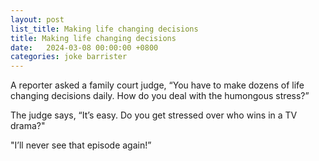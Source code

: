 ```yaml
---
layout: post
list_title: Making life changing decisions
title: Making life changing decisions
date:   2024-03-08 00:00:00 +0800
categories: joke barrister
---
```


A reporter asked a family court judge, “You have to make dozens of life changing decisions daily. How do you deal with the humongous stress?”

The judge says, “It’s easy. Do you get stressed over who wins in a TV drama?"

"I’ll never see that episode again!”
